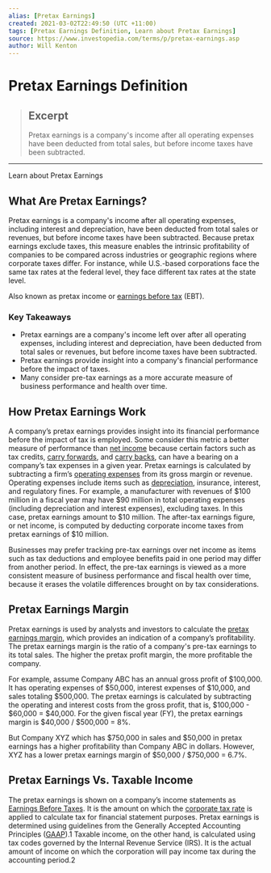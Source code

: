 ```yaml
---
alias: [Pretax Earnings]
created: 2021-03-02T22:49:50 (UTC +11:00)
tags: [Pretax Earnings Definition, Learn about Pretax Earnings]
source: https://www.investopedia.com/terms/p/pretax-earnings.asp
author: Will Kenton
---
```


# Pretax Earnings Definition

> ## Excerpt
> Pretax earnings is a company's income after all operating expenses have been deducted from total sales, but before income taxes have been subtracted.

---

Learn about Pretax Earnings
## What Are Pretax Earnings?

Pretax earnings is a company's income after all operating expenses, including interest and depreciation, have been deducted from total sales or revenues, but before income taxes have been subtracted. Because pretax earnings exclude taxes, this measure enables the intrinsic profitability of companies to be compared across industries or geographic regions where corporate taxes differ. For instance, while U.S.-based corporations face the same tax rates at the federal level, they face different tax rates at the state level.

Also known as pretax income or [earnings before tax](https://www.investopedia.com/terms/e/ebt.asp) (EBT).

### Key Takeaways

-   Pretax earnings are a company's income left over after all operating expenses, including interest and depreciation, have been deducted from total sales or revenues, but before income taxes have been subtracted.
-   Pretax earnings provide insight into a company's financial performance before the impact of taxes.
-   Many consider pre-tax earnings as a more accurate measure of business performance and health over time.

## How Pretax Earnings Work

A company’s pretax earnings provides insight into its financial performance before the impact of tax is employed. Some consider this metric a better measure of performance than [net income](https://www.investopedia.com/terms/n/netincome.asp) because certain factors such as tax credits, [carry forwards](https://www.investopedia.com/terms/l/losscarryforward.asp), and [carry backs](https://www.investopedia.com/terms/l/losscarryback.asp), can have a bearing on a company’s tax expenses in a given year. Pretax earnings is calculated by subtracting a firm’s [operating expenses](https://www.investopedia.com/terms/o/operating_expense.asp) from its gross margin or revenue. Operating expenses include items such as [depreciation](https://www.investopedia.com/terms/d/depreciation.asp), insurance, interest, and regulatory fines. For example, a manufacturer with revenues of $100 million in a fiscal year may have $90 million in total operating expenses (including depreciation and interest expenses), excluding taxes. In this case, pretax earnings amount to $10 million. The after-tax earnings figure, or net income, is computed by deducting corporate income taxes from pretax earnings of $10 million.

Businesses may prefer tracking pre-tax earnings over net income as items such as tax deductions and employee benefits paid in one period may differ from another period. In effect, the pre-tax earnings is viewed as a more consistent measure of business performance and fiscal health over time, because it erases the volatile differences brought on by tax considerations.

## Pretax Earnings Margin

Pretax earnings is used by analysts and investors to calculate the [pretax earnings margin](https://www.investopedia.com/terms/p/pretax-margin.asp), which provides an indication of a company’s profitability. The pretax earnings margin is the ratio of a company's pre-tax earnings to its total sales. The higher the pretax profit margin, the more profitable the company.

For example, assume Company ABC has an annual gross profit of $100,000. It has operating expenses of $50,000, interest expenses of $10,000, and sales totaling $500,000. The pretax earnings is calculated by subtracting the operating and interest costs from the gross profit, that is, $100,000 - $60,000 = $40,000. For the given fiscal year (FY), the pretax earnings margin is $40,000 / $500,000 = 8%.

But Company XYZ which has $750,000 in sales and $50,000 in pretax earnings has a higher profitability than Company ABC in dollars. However, XYZ has a lower pretax earnings margin of $50,000 / $750,000 = 6.7%.

## Pretax Earnings Vs. Taxable Income

The pretax earnings is shown on a company’s income statements as [Earnings Before Taxes](https://www.investopedia.com/terms/e/ebt.asp). It is the amount on which the [corporate tax rate](https://www.investopedia.com/terms/c/corporatetax.asp) is applied to calculate tax for financial statement purposes. Pretax earnings is determined using guidelines from the Generally Accepted Accounting Principles ([GAAP](https://www.investopedia.com/terms/g/gaap.asp)).1 Taxable income, on the other hand, is calculated using tax codes governed by the Internal Revenue Service (IRS). It is the actual amount of income on which the corporation will pay income tax during the accounting period.2
